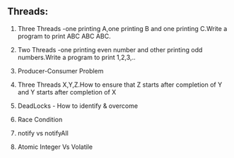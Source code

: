 ## Threads:

1. Three Threads -one printing A,one printing B and one printing C.Write a program to print ABC ABC ABC.

2. Two Threads   -one printing even number and other printing odd numbers.Write a program to print 1,2,3,..

3. Producer-Consumer Problem

4. Three Threads X,Y,Z.How to ensure that Z starts after completion of Y and Y starts after completion of X

5. DeadLocks - How to identify & overcome 

6. Race Condition

7. notify vs notifyAll
8. Atomic Integer Vs Volatile
